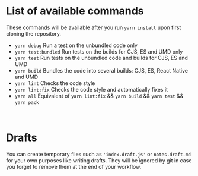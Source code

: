 # List of available commands
These commands will be available after you run `yarn install` upon first cloning the repository.

* `yarn debug` Run a test on the unbundled code only
* `yarn test:bundled` Run tests on the builds for CJS, ES and UMD only
* `yarn test` Run tests on the unbundled code and builds for CJS, ES and UMD
* `yarn build` Bundles the code into several builds: CJS, ES, React Native and UMD
* `yarn lint` Checks the code style
* `yarn lint:fix` Checks the code style and automatically fixes it
* `yarn all` Equivalent of `yarn lint:fix` && `yarn build` && `yarn test` && `yarn pack`

<br/>

# Drafts
You can create temporary files such as `'index.draft.js'` or `notes.draft.md` for your own purposes like writing drafts. They will be ignored by git in case you forget to remove them at the end of your workflow.
